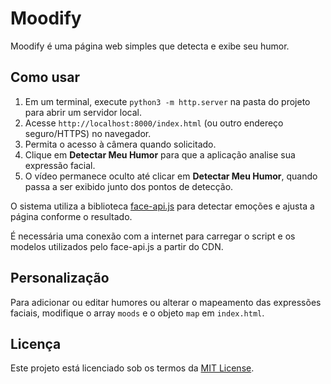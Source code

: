 # Moodify

Moodify é uma página web simples que detecta e exibe seu humor.

## Como usar

1. Em um terminal, execute `python3 -m http.server` na pasta do projeto para abrir um servidor local.
2. Acesse `http://localhost:8000/index.html` (ou outro endereço seguro/HTTPS) no navegador.
3. Permita o acesso à câmera quando solicitado.
4. Clique em **Detectar Meu Humor** para que a aplicação analise sua expressão facial.
5. O vídeo permanece oculto até clicar em **Detectar Meu Humor**, quando passa a ser exibido junto dos pontos de detecção.

O sistema utiliza a biblioteca [face-api.js](https://github.com/justadudewhohacks/face-api.js) para detectar emoções e ajusta a página conforme o resultado.

É necessária uma conexão com a internet para carregar o script e os modelos utilizados pelo face-api.js a partir do CDN.

## Personalização

Para adicionar ou editar humores ou alterar o mapeamento das expressões faciais, modifique o array `moods` e o objeto `map` em `index.html`.

## Licença

Este projeto está licenciado sob os termos da [MIT License](LICENSE).


